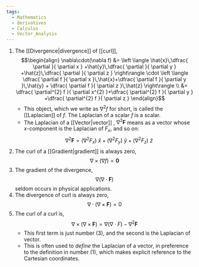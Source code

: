 ```yaml
---
tags:
  - Mathematics
  - derivatives
  - Calculus
  - Vector_Analysis
---
```

1. The [[Divergence|divergence]] of [[curl]], $$\begin{align} \nabla\cdot(\nabla f) &= \left \langle \hat{x}\,\dfrac{ \partial  }{ \partial x } +\hat{y}\,\dfrac{ \partial  }{ \partial y } +\hat{z}\,\dfrac{ \partial  }{ \partial z }  \right\rangle \cdot \left \langle \dfrac{ \partial f }{ \partial x }\,\hat{x}+\dfrac{ \partial f }{ \partial y }\,\hat{y} + \dfrac{ \partial f }{ \partial z }\,\hat{z} \right\rangle \\ &= \dfrac{ \partial^{2} f }{ \partial x^{2} }+\dfrac{ \partial^{2} f }{ \partial y } +\dfrac{ \partial^{2} f }{ \partial z }  \end{align}$$
	-  This object, which we write as $\nabla^{2}f$ for short, is called the [[Laplacian]] of $f$. The Laplacian of a scalar $f$ is a scalar.
	- The Laplacian of a [[Vector|vector]] , $\nabla^{2}\mathbf{F}$ means as a vector whose $x$-component is the Laplacian of $F_{x}$, and so on:$$\nabla^{2}\mathbf{F}=(\nabla^{2}F_{x})\ \hat{x}+(\nabla^{2}F_{y})\ \hat{y}+(\nabla^{2}F_{z})\ \hat{z}$$
1. The curl of a [[Gradient|gradient]] is always zero,$$\nabla \times(\nabla f)=\mathbf{0}$$
2. The gradient of the divergence, $$\nabla(\nabla\cdot \mathbf{F})$$ seldom occurs in physical applications.
3. The divergence of curl is always zero,$$\nabla\cdot(\nabla \times \mathbf{F})=0$$
4. The curl of a curl is,$$\nabla \times (\nabla \times \mathbf{F})=\nabla(\nabla\cdot F)-\nabla^{2}\mathbf{F}$$
	- This first term is just number $(3)$, and the second is the Laplacian of vector. 
	- This is often used to _define_ the Laplacian of a vector, in preference to the definition in number $(1)$, which makes explicit reference to the Cartesian coordinates.